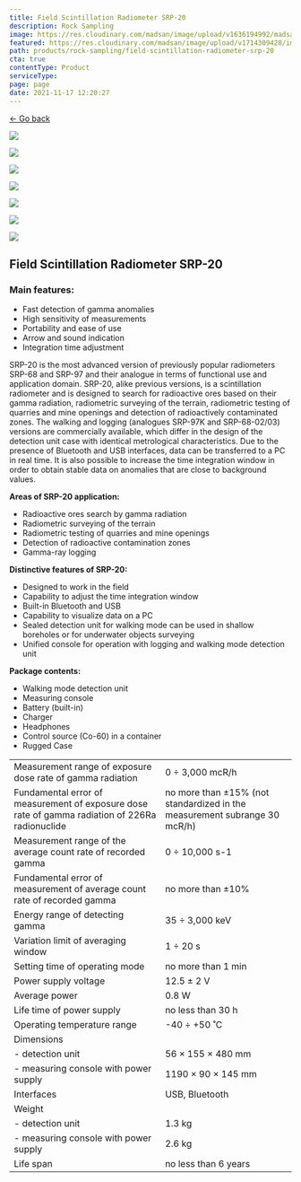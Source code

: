 ```yaml
---
title: Field Scintillation Radiometer SRP-20
description: Rock Sampling
image: https://res.cloudinary.com/madsan/image/upload/v1636194992/madsan-stock/IMG_3200_nsgux0.jpg
featured: https://res.cloudinary.com/madsan/image/upload/v1714309428/image3_dlrdil.jpg
path: products/rock-sampling/field-scintillation-radiometer-srp-20
cta: true
contentType: Product
serviceType: 
page: page
date: 2021-11-17 12:20:27
---
```


[←  Go back](/en/products/rock-sampling)

[![](https://res.cloudinary.com/madsan/image/upload/v1714309428/image3_dlrdil.jpg)](https://res.cloudinary.com/madsan/image/upload/v1714309428/image3_dlrdil.jpg)

<div class="row">

<div class="col-md-2">

[![](https://res.cloudinary.com/madsan/image/upload/v1714309429/image5_cl8xt0.png)](https://res.cloudinary.com/madsan/image/upload/v1714309429/image5_cl8xt0.png)

</div>
<div class="col-md-2">

[![](https://res.cloudinary.com/madsan/image/upload/v1714309429/image4_t9dtwx.jpg)](https://res.cloudinary.com/madsan/image/upload/v1714309429/image4_t9dtwx.jpg)

</div> 
<div class="col-md-2">

[![](https://res.cloudinary.com/madsan/image/upload/v1714309430/image7_azdh5g.jpg)](https://res.cloudinary.com/madsan/image/upload/v1714309430/image7_azdh5g.jpg) 

</div>
<div class="col-md-2">

[![](https://res.cloudinary.com/madsan/image/upload/v1714309429/image6_doeooc.jpg)](https://res.cloudinary.com/madsan/image/upload/v1714309429/image6_doeooc.jpg)

</div>
<div class="col-md-2">

[![](https://res.cloudinary.com/madsan/image/upload/v1714309428/image2_lmh4bc.jpg)](https://res.cloudinary.com/madsan/image/upload/v1714309428/image2_lmh4bc.jpg)

</div> 
<div class="col-md-2">

[![](https://res.cloudinary.com/madsan/image/upload/v1714309428/image1_npotld.jpg)](https://res.cloudinary.com/madsan/image/upload/v1714309428/image1_npotld.jpg)

</div> 

</div>

## Field Scintillation Radiometer SRP-20

### Main features:

*   Fast detection of gamma anomalies
*   High sensitivity of measurements
*   Portability and ease of use
*   Arrow and sound indication
*   Integration time adjustment


SRP-20 is the most advanced version of previously popular radiometers SRP-68 and SRP-97 and their analogue in terms of functional use and application domain. SRP-20, alike previous versions, is a scintillation radiometer and is designed to search for radioactive ores based on their gamma radiation, radiometric surveying of the terrain, radiometric testing of quarries and mine openings and detection of radioactively contaminated zones. The walking and logging (analogues SRP-97K and SRP-68-02/03) versions are commercially available, which differ in the design of the detection unit case with identical metrological characteristics. Due to the presence of Bluetooth and USB interfaces, data can be transferred to a PC in real time. It is also possible to increase the time integration window in order to obtain stable data on anomalies that are close to background values.

**Areas of SRP-20 application:**

*   Radioactive ores search by gamma radiation
*   Radiometric surveying of the terrain
*   Radiometric testing of quarries and mine openings
*   Detection of radioactive contamination zones
*   Gamma-ray logging


**Distinctive features of SRP-20:**

*   Designed to work in the field
*   Capability to adjust the time integration window
*   Built-in Bluetooth and USB
*   Capability to visualize data on a PC
*   Sealed detection unit for walking mode can be used in shallow boreholes or for underwater objects surveying
*   Unified console for operation with logging and walking mode detection unit


**Package contents:**

*   Walking mode detection unit
*   Measuring console
*   Battery (built-in)
*   Charger
*   Headphones
*   Control source (Co-60) in a container
*   Rugged Case


<div class="table-responsive"> 

|                                                                                                 |                                                                           |
|-------------------------------------------------------------------------------------------------|---------------------------------------------------------------------------|
| Measurement range of exposure dose rate of gamma radiation                                      | 0 ÷ 3,000 mcR/h                                                           |
| Fundamental error of measurement of exposure dose rate of gamma radiation of 226Ra radionuclide | no more than ±15% (not standardized in the measurement subrange 30 mcR/h) |
| Measurement range of the average count rate of recorded gamma                                   | 0 ÷ 10,000 s-1                                                            |
| Fundamental error of measurement of average count rate of recorded gamma                        | no more than ±10%                                                         |
| Energy range of detecting gamma                                                                 | 35 ÷ 3,000 keV                                                            |
| Variation limit of averaging window                                                             | 1 ÷ 20 s                                                                  |
| Setting time of operating mode                                                                  | no more than 1 min                                                        |
| Power supply voltage                                                                            | 12.5 ± 2 V                                                                |
| Average power                                                                                   | 0.8 W                                                                     |
| Life time of power supply                                                                       | no less than 30 h                                                         |
| Operating temperature range                                                                     | -40 ÷ +50 ˚С                                                              |
| Dimensions                                                                                      |                                                                           |
| - detection unit                                                                                | 56 × 155 × 480 mm                                                         |
| - measuring console with power supply                                                           | 1190 × 90 × 145 mm                                                        |
| Interfaces                                                                                      | USB, Bluetooth                                                            |
| Weight                                                                                          |                                                                           |
| - detection unit                                                                                | 1.3 kg                                                                    |
| - measuring console with power supply                                                           | 2.6 kg                                                                    |
| Life span                                                                                       | no less than 6 years                                                      |




</div>
